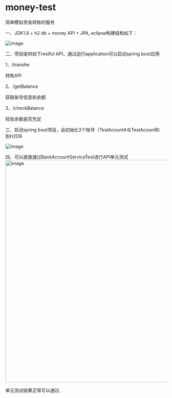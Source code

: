 # money-test
简单模拟资金转账的服务

一、JDK1.8 + h2 db + money API + JPA,  eclipse构建结构如下：


![image](https://github.com/user-attachments/assets/a40d8a1c-fd40-4161-9b50-300554566f78)

二、项目提供如下restful API，通过运行application可以启动spring boot应用

1、/transfer

转账API

2、/getBalance

获取账号信息和余额

3、/checkBalance

校验余额是否充足

三、启动spring boot项目，会初始化2个账号（TestAcountA与TestAcountB）到H2DB

![image](https://github.com/user-attachments/assets/eaa3b226-eb70-42f0-995a-b03100e5fc01)

四、可以直接通过BankAccountServiceTest进行API单元测试
<img width="697" alt="image" src="https://github.com/user-attachments/assets/50666258-8946-4262-a339-39eda0f5f83a">


单元测试结果正常可以通过.




